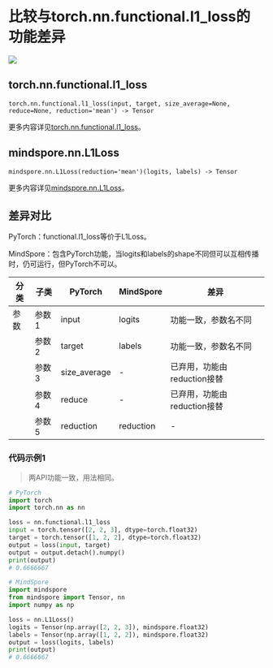 # 比较与torch.nn.functional.l1_loss的功能差异

<a href="https://gitee.com/mindspore/docs/blob/master/docs/mindspore/source_zh_cn/note/api_mapping/pytorch_diff/L1Loss_func.md" target="_blank"><img src="https://mindspore-website.obs.cn-north-4.myhuaweicloud.com/website-images/master/resource/_static/logo_source.png"></a>

## torch.nn.functional.l1_loss

```text
torch.nn.functional.l1_loss(input, target, size_average=None, reduce=None, reduction='mean') -> Tensor
```

更多内容详见[torch.nn.functional.l1_loss](https://pytorch.org/docs/1.8.1/nn.functional.html#l1-loss)。

## mindspore.nn.L1Loss

```text
mindspore.nn.L1Loss(reduction='mean')(logits, labels) -> Tensor
```

更多内容详见[mindspore.nn.L1Loss](https://mindspore.cn/docs/zh-CN/master/api_python/nn/mindspore.nn.L1Loss.html)。

## 差异对比

PyTorch：functional.l1_loss等价于L1Loss。

MindSpore：包含PyTorch功能，当logits和labels的shape不同但可以互相传播时，仍可运行，但PyTorch不可以。

| 分类 | 子类  | PyTorch   | MindSpore | 差异                 |
| ---- | ----- | --------- | --------- | -------------------- |
| 参数  | 参数1| input     | logits    | 功能一致，参数名不同 |
|      | 参数2| target    | labels    | 功能一致，参数名不同 |
|      | 参数3 | size_average     | -    | 已弃用，功能由reduction接替 |
|      | 参数4 | reduce    | -    | 已弃用，功能由reduction接替|
|      | 参数5 | reduction | reduction | - |

### 代码示例1

> 两API功能一致，用法相同。

```python
# PyTorch
import torch
import torch.nn as nn

loss = nn.functional.l1_loss
input = torch.tensor([2, 2, 3], dtype=torch.float32)
target = torch.tensor([1, 2, 2], dtype=torch.float32)
output = loss(input, target)
output = output.detach().numpy()
print(output)
# 0.6666667

# MindSpore
import mindspore
from mindspore import Tensor, nn
import numpy as np

loss = nn.L1Loss()
logits = Tensor(np.array([2, 2, 3]), mindspore.float32)
labels = Tensor(np.array([1, 2, 2]), mindspore.float32)
output = loss(logits, labels)
print(output)
# 0.6666667
```

